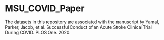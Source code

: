 # MSU_COVID_Paper

The datasets in this repository are associated with the manuscript by Yamal, Parker, Jacob, et al. Successful Conduct of an Acute Stroke Clinical Trial During COVID. PLOS One. 2020.
